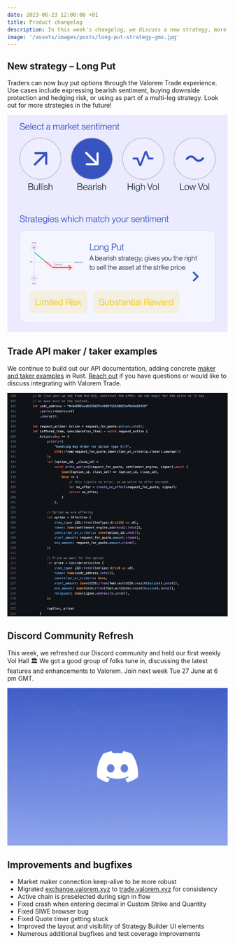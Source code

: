```yaml
---
date: 2023-06-23 12:00:00 +01
title: Product changelog
description: In this week's changelog, we discuss a new strategy, more Trade API docs, our new Discord community, and more!
image: '/assets/images/posts/long-put-strategy-gmx.jpg'
---
```


## New strategy – Long Put

Traders can now buy put options through the Valorem Trade experience. Use cases include expressing bearish sentiment, buying downside protection and hedging risk, or using as part of a multi-leg strategy. Look out for more strategies in the future!

![Long Put Option Trading Strategy](/assets/images/posts/long-put-strategy-1.png)

## Trade API maker / taker examples

We continue to build out our API documentation, adding concrete [maker and taker examples](https://github.com/valorem-labs-inc/trade-api/tree/master/examples) in Rust. [Reach out](https://twitter.com/valoremxyz) if you have questions or would like to discuss integrating with Valorem Trade.

![Valorem Trade API Maker / Taker Rust Examples](/assets/images/posts/valorem-trade-api-maker-taker-rust-examples.png)

## Discord Community Refresh

This week, we refreshed our Discord community and held our first weekly Vol Hall 🏛️ We got a good group of folks tune in, discussing the latest features and enhancements to Valorem. Join next week Tue 27 June at 6 pm GMT.

![Valorem Discord Community](/assets/images/posts/valorem-discord.png)

## Improvements and bugfixes

- Market maker connection keep-alive to be more robust
- Migrated [exchange.valorem.xyz](http://exchange.valorem.xyz) to [trade.valorem.xyz](http://trade.valorem.xyz) for consistency
- Active chain is preselected during sign in flow
- Fixed crash when entering decimal in Custom Strike and Quantity
- Fixed SIWE browser bug
- Fixed Quote timer getting stuck
- Improved the layout and visibility of Strategy Builder UI elements
- Numerous additional bugfixes and test coverage improvements

